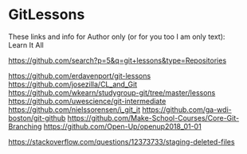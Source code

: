 # GitLessons


These links and info for Author only (or for you too I am only text):<br>
Learn It All

https://github.com/search?p=5&q=git+lessons&type=Repositories

https://github.com/erdavenport/git-lessons
https://github.com/josezilla/CL_and_Git
https://github.com/wkearn/studygroup-git/tree/master/lessons
https://github.com/uwescience/git-intermediate
https://github.com/nielssorensen/i_git_it
https://github.com/ga-wdi-boston/git-github
https://github.com/Make-School-Courses/Core-Git-Branching
https://github.com/Open-Up/openup2018_01-01

https://stackoverflow.com/questions/12373733/staging-deleted-files
